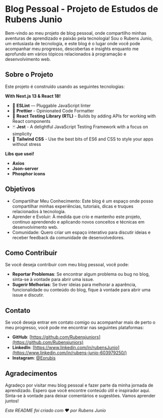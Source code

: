 # Blog Pessoal - Projeto de Estudos de Rubens Junio

Bem-vindo ao meu projeto de blog pessoal, onde compartilho minhas aventuras de aprendizado e paixão pela tecnologia! Sou o Rubens Junio, um entusiasta de tecnologia, e este blog é o lugar onde você pode acompanhar meu progresso, descobertas e insights enquanto me aprofundo em vários tópicos relacionados à programação e desenvolvimento web.

## Sobre o Projeto

Este projeto é construído usando as seguintes tecnologias:

**With Next.js 13 & React 18!**

- 📏 **ESLint** — Pluggable JavaScript linter
- 💖 **Prettier** - Opinionated Code Formatter
- 🐙 **React Testing Library (RTL)** - Builds by adding APIs for working with React components
- 🃏 **Jest** - A delightful JavaScript Testing Framework with a focus on simplicity
- 💅 **Tailwind CSS** - Use the best bits of ES6 and CSS to style your apps without stress

**Libs que usei!**

- **Axios**
- **Json-server**
- **Phosphor icons**

## Objetivos

- Compartilhar Meu Conhecimento: Este blog é um espaço onde posso compartilhar minhas experiências, tutoriais, dicas e truques relacionados à tecnologia.
- Aprender e Evoluir: À medida que crio e mantenho este projeto, continuo aprendendo e aplicando novos conceitos e técnicas em desenvolvimento web.
- Comunidade: Quero criar um espaço interativo para discutir ideias e receber feedback da comunidade de desenvolvedores.

## Como Contribuir

Se você deseja contribuir com meu blog pessoal, você pode:

- **Reportar Problemas**: Se encontrar algum problema ou bug no blog, sinta-se à vontade para abrir uma issue.
- **Sugerir Melhorias**: Se tiver ideias para melhorar a aparência, funcionalidade ou conteúdo do blog, fique à vontade para abrir uma issue e discutir.

## Contato

Se você deseja entrar em contato comigo ou acompanhar mais de perto o meu progresso, você pode me encontrar nas seguintes plataformas:

- **GitHub**: [https://github.com/Rubensjuniors](https://github.com/Rubensjuniors)
- **LinkedIn**: [https://www.linkedin.com/in/rubensJunio](https://www.linkedin.com/in/rubens-junio-603979250/)
- **Instagram**: [@Eorubis](https://www.instagram.com/eorubis)

## Agradecimentos

Agradeço por visitar meu blog pessoal e fazer parte da minha jornada de aprendizado. Espero que você encontre conteúdo útil e inspirador aqui. Sinta-se à vontade para deixar comentários e sugestões. Vamos aprender juntos!

_Este README foi criado com ❤️ por Rubens Junio_

